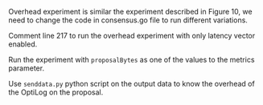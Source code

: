 Overhead experiment is similar the experiment described in Figure 10, we need to change the code in consensus.go file to run different variations. 

Comment line 217 to run the overhead experiment with only latency vector enabled. 

Run the experiment with `proposalBytes` as one of the values to the metrics parameter.

Use `senddata.py` python script on the output data to know the overhead of the OptiLog on the proposal.